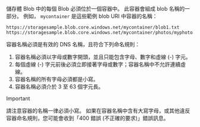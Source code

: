 儲存體 Blob 中的每個 Blob 必須位於一個容器中。 此容器會組成 blob 名稱的一部分。 例如， `mycontainer` 是這些範例 blob URI 中容器的名稱：

    https://storagesample.blob.core.windows.net/mycontainer/blob1.txt
    https://storagesample.blob.core.windows.net/mycontainer/photos/myphoto.jpg

容器名稱必須是有效的 DNS 名稱，且符合下列命名規則：

1. 容器名稱必須以字母或數字開頭，並且只能包含字母、數字和虛線 (-) 字元。
2. 每個虛線 (-) 字元前後必須立即接著字母或數字；容器名稱中不允許連續虛線。
3. 容器名稱的所有字母必須都是小寫。
4. 容器名稱必須介於 3 至 63 個字元長。

> [!IMPORTANT]
> 請注意容器的名稱一律必須小寫。 如果在容器名稱中含有大寫字母，或其他違反容器命名規則，您可能會收到「400 錯誤 (不正確的要求)」錯誤訊息。 
> 
> 

